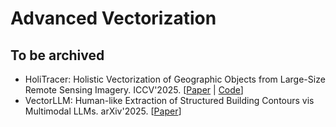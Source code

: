 # Advanced Vectorization

## To be archived

- HoliTracer: Holistic Vectorization of Geographic Objects from Large-Size Remote Sensing Imagery. ICCV'2025. [[Paper](https://arxiv.org/abs/2507.16251) | [Code](https://github.com/vvangfaye/HoliTracer)]
- VectorLLM: Human-like Extraction of Structured Building Contours vis Multimodal LLMs. arXiv'2025. [[Paper](https://arxiv.org/abs/2507.04664)]
